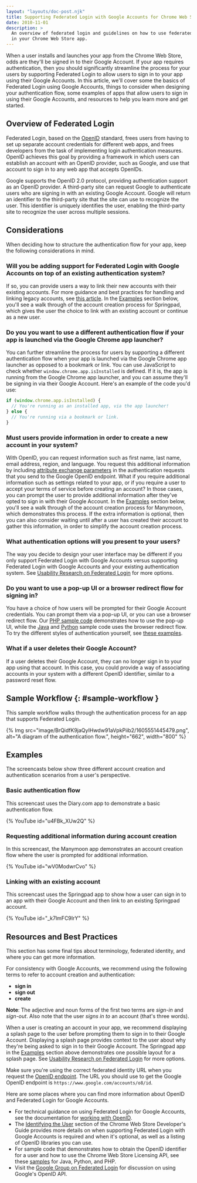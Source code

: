 ```yaml
---
layout: "layouts/doc-post.njk"
title: Supporting Federated Login with Google Accounts for Chrome Web Store Apps
date: 2010-11-01
description: >
  An overview of federated login and guidelines on how to use federated login
  in your Chrome Web Store app.
---
```


When a user installs and launches your app from the Chrome Web Store, odds are they'll be signed in
to their Google Account. If your app requires authentication, then you should significantly
streamline the process for your users by supporting Federated Login to allow users to sign in to
your app using their Google Accounts. In this article, we'll cover some the basics of Federated
Login using Google Accounts, things to consider when designing your authentication flow, some
examples of apps that allow users to sign in using their Google Accounts, and resources to help you
learn more and get started.

## Overview of Federated Login

Federated Login, based on the [OpenID][1] standard, frees users from having to set up separate
account credentials for different web apps, and frees developers from the task of implementing login
authentication measures. OpenID achieves this goal by providing a framework in which users can
establish an account with an OpenID provider, such as Google, and use that account to sign in to any
web app that accepts OpenIDs.

Google supports the OpenID 2.0 protocol, providing authentication support as an OpenID provider. A
third-party site can request Google to authenticate users who are signing in with an existing Google
Account. Google will return an identifier to the third-party site that the site can use to recognize
the user. This identifier is uniquely identifies the user, enabling the third-party site to
recognize the user across multiple sessions.

## Considerations

When deciding how to structure the authentication flow for your app, keep the following
considerations in mind.

### Will you be adding support for Federated Login with Google Accounts on top of an existing authentication system?

If so, you can provide users a way to link their new accounts with their existing accounts. For more
guidance and best practices for handling and linking legacy accounts, see [this article][2]. In the
[Examples][3] section below, you'll see a walk through of the account creation process for
Springpad, which gives the user the choice to link with an existing account or continue as a new
user.

### Do you you want to use a different authentication flow if your app is launched via the Google Chrome app launcher?

You can further streamline the process for users by supporting a different authentication flow when
your app is launched via the Google Chrome app launcher as opposed to a bookmark or link. You can
use JavaScript to check whether `window.chrome.app.isInstalled` is defined. If it is, the app is
running from the Google Chrome app launcher, and you can assume they'll be signing in via their
Google Account. Here's an example of the code you'd use:

```js
if (window.chrome.app.isInstalled) {
  // You're running as an installed app, via the app launcher!
} else {
  // You're running via a bookmark or link.
}
```

### Must users provide information in order to create a new account in your system?

With OpenID, you can request information such as first name, last name, email address, region, and
language. You request this additional information by including [attribute exchange parameters][4] in
the authentication requests that you send to the Google OpenID endpoint. What if you require
additional information such as settings related to your app, or if you require a user to accept your
terms of service before creating an account? In those cases, you can prompt the user to provide
additional information after they've opted to sign in with their Google Account. In the
[Examples][5] section below, you'll see a walk through of the account creation process for Manymoon,
which demonstrates this process. If the extra information is optional, then you can also consider
waiting until after a user has created their account to gather this information, in order to
simplify the account creation process.

### What authentication options will you present to your users?

The way you decide to design your user interface may be different if you only support Federated
Login with Google Accounts versus supporting Federated Login with Google Accounts and your existing
authentication system. See [Usability Research on Federated Login][6] for more options.

### Do you want to use a pop-up UI or a browser redirect flow for signing in?

You have a choice of how users will be prompted for their Google Account credentials. You can prompt
them via a pop-up UI, or you can use a browser redirect flow. Our [PHP sample code][7] demonstrates
how to use the pop-up UI, while the [Java][8] and [Python][9] sample code uses the browser redirect
flow. To try the different styles of authentication yourself, see [these examples][10].

### What if a user deletes their Google Account?

If a user deletes their Google Account, they can no longer sign in to your app using that account.
In this case, you could provide a way of associating accounts in your system with a different OpenID
identifier, similar to a password reset flow.

## Sample Workflow {: #sample-workflow }

This sample workflow walks through the authentication process for an app that supports Federated
Login.


{% Img src="image/BrQidfK9jaQyIHwdw91aVpkPiib2/1605551445479.png",
       alt="A diagram of the authentication flow.",
       height="662",
       width="800" %}

## Examples

The screencasts below show three different account creation and authentication scenarios from a
user's perspective.

### Basic authentication flow

This screencast uses the Diary.com app to demonstrate a basic authentication flow.

{% YouTube id="u4FBk_XUw2Q" %}

### Requesting additional information during account creation

In this screencast, the Manymoon app demonstrates an account creation flow where the user is
prompted for additional information.

{% YouTube id="wV0ModwrCvo" %}

### Linking with an existing account

This screencast uses the Springpad app to show how a user can sign in to an app with their Google
Account and then link to an existing Springpad account.

{% YouTube id="_k7lmFC9IrY" %}

## Resources and Best Practices

This section has some final tips about terminology, federated identity, and where you can get more
information.

For consistency with Google Accounts, we recommend using the following terms to refer to account
creation and authentication:

- **sign in**
- **sign out**
- **create**

**Note**: The adjective and noun forms of the first two terms are _sign-in_ and _sign-out_. Also
note that the user _signs in to_ an account (that's three words).

When a user is creating an account in your app, we recommend displaying a splash page to the user
before prompting them to sign in to their Google Account. Displaying a splash page provides context
to the user about why they're being asked to sign in to their Google Account. The Springpad app in
the [Examples][11] section above demonstrates one possible layout for a splash page. See [Usability
Research on Federated Login][12] for more options.

Make sure you're using the correct federated identity URL when you request the [OpenID
endpoint][13]. The URL you should use to get the Google OpenID endpoint is
`https://www.google.com/accounts/o8/id`.

Here are some places where you can find more information about OpenID and Federated Login for Google
Accounts.

- For technical guidance on using Federated Login for Google Accounts, see the documentation for
  [working with OpenID][14].
- The [Identifying the User][15] section of the Chrome Web Store Developer's Guide provides more
  details on when supporting Federated Login with Google Accounts is required and when it's
  optional, as well as a listing of OpenID libraries you can use.
- For sample code that demonstrates how to obtain the OpenID identifier for a user and how to use
  the Chrome Web Store Licensing API, see these [samples][16] for Java, Python, and PHP.
- Visit the [Google Group on Federated Login][17] for discussion on using Google's OpenID API.

[1]: http://openid.net
[2]: http://sites.google.com/site/oauthgoog/UXFedLogin/loginlogic
[3]: #examples
[4]: https://developers.google.com/accounts/docs/OpenID#endpoint
[5]: #examples
[6]: http://sites.google.com/site/oauthgoog/UXFedLogin
[7]: /docs/webstore/samples#php
[8]: /docs/webstore/samples#java
[9]: /docs/webstore/samples#python
[10]: http://www.puffypoodles.com/
[11]: #examples
[12]: http://sites.google.com/site/oauthgoog/UXFedLogin
[13]: https://developers.google.com/accounts/docs/OpenID#endpoint
[14]: https://developers.google.com/accounts/docs/OpenID#working
[15]: /docs/webstore/identify_user
[16]: /docs/webstore/samples
[17]: http://groups.google.com/group/google-federated-login-api
